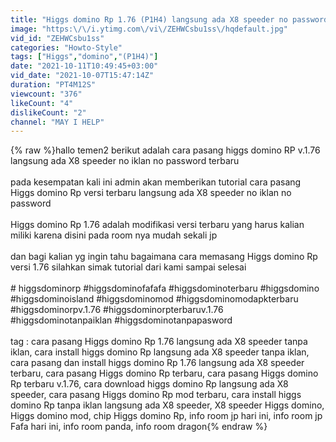 ```yaml
---
title: "Higgs domino Rp 1.76 (P1H4) langsung ada X8 speeder no password no iklan | versi terbaru"
image: "https:\/\/i.ytimg.com\/vi\/ZEHWCsbu1ss\/hqdefault.jpg"
vid_id: "ZEHWCsbu1ss"
categories: "Howto-Style"
tags: ["Higgs","domino","(P1H4)"]
date: "2021-10-11T10:49:45+03:00"
vid_date: "2021-10-07T15:47:14Z"
duration: "PT4M12S"
viewcount: "376"
likeCount: "4"
dislikeCount: "2"
channel: "MAY I HELP"
---
```

{% raw %}hallo temen2 berikut adalah cara pasang higgs domino RP v.1.76 langsung ada X8 speeder no iklan no password terbaru<br /><br />pada kesempatan kali ini admin akan memberikan tutorial cara pasang Higgs domino Rp versi terbaru langsung ada X8 speeder no iklan no password<br /><br />Higgs domino Rp 1.76 adalah modifikasi versi terbaru yang harus kalian miliki karena disini pada room nya mudah sekali jp<br /><br />dan bagi kalian yg ingin tahu bagaimana cara memasang Higgs domino Rp versi 1.76 silahkan simak tutorial dari kami sampai selesai<br /><br /># higgsdominorp #higgsdominofafafa #higgsdominoterbaru #higgsdomino #higgsdominoisland #higgsdominomod #higgsdominomodapkterbaru #higgsdominorpv.1.76 #higgsdominorpterbaruv.1.76 #higgsdominotanpaiklan #higgsdominotanpapasword <br /><br />tag : cara pasang Higgs domino Rp 1.76 langsung ada X8 speeder tanpa iklan, cara install higgs domino Rp langsung ada X8 speeder tanpa iklan, cara pasang dan install higgs domino Rp  1.76 langsung ada X8 speeder terbaru, cara pasang Higgs domino Rp terbaru, cara pasang Higgs domino Rp terbaru v.1.76, cara download higgs domino Rp langsung ada X8 speeder, cara pasang Higgs domino Rp mod terbaru, cara install higgs domino Rp tanpa iklan langsung ada X8 speeder, X8 speeder Higgs domino, Higgs domino mod, chip Higgs domino Rp, info room jp hari ini, info room jp Fafa hari ini, info room panda, info room dragon{% endraw %}
